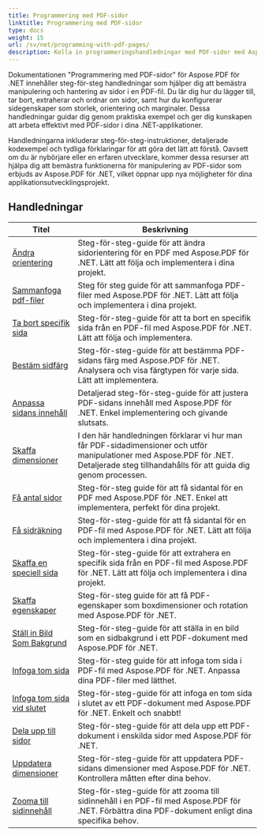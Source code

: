 ```yaml
---
title: Programmering med PDF-sidor
linktitle: Programmering med PDF-sidor
type: docs
weight: 15
url: /sv/net/programming-with-pdf-pages/
description: Kolla in programmeringshandledningar med PDF-sidor med Aspose.PDF för .NET. Lär dig hur du manipulerar och anpassar sidorna i PDF-filer.
---
```

Dokumentationen "Programmering med PDF-sidor" för Aspose.PDF för .NET innehåller steg-för-steg handledningar som hjälper dig att bemästra manipulering och hantering av sidor i en PDF-fil. Du lär dig hur du lägger till, tar bort, extraherar och ordnar om sidor, samt hur du konfigurerar sidegenskaper som storlek, orientering och marginaler. Dessa handledningar guidar dig genom praktiska exempel och ger dig kunskapen att arbeta effektivt med PDF-sidor i dina .NET-applikationer.

Handledningarna inkluderar steg-för-steg-instruktioner, detaljerade kodexempel och tydliga förklaringar för att göra det lätt att förstå. Oavsett om du är nybörjare eller en erfaren utvecklare, kommer dessa resurser att hjälpa dig att bemästra funktionerna för manipulering av PDF-sidor som erbjuds av Aspose.PDF för .NET, vilket öppnar upp nya möjligheter för dina applikationsutvecklingsprojekt.

## Handledningar
| Titel | Beskrivning |
| --- | --- | 
| [Ändra orientering](./change-orientation/) | Steg-för-steg-guide för att ändra sidorientering för en PDF med Aspose.PDF för .NET. Lätt att följa och implementera i dina projekt. |  
| [Sammanfoga pdf-filer](./concatenate-pdf-files/) | Steg för steg guide för att sammanfoga PDF-filer med Aspose.PDF för .NET. Lätt att följa och implementera i dina projekt. |  
| [Ta bort specifik sida](./delete-particular-page/) | Steg-för-steg-guide för att ta bort en specifik sida från en PDF-fil med Aspose.PDF för .NET. Lätt att följa och implementera. |  
| [Bestäm sidfärg](./determine-page-color/) | Steg-för-steg-guide för att bestämma PDF-sidans färg med Aspose.PDF för .NET. Analysera och visa färgtypen för varje sida. Lätt att implementera. |  
| [Anpassa sidans innehåll](./fit-page-contents/) | Detaljerad steg-för-steg-guide för att justera PDF-sidans innehåll med Aspose.PDF för .NET. Enkel implementering och givande slutsats. |  
| [Skaffa dimensioner](./get-dimensions/) | I den här handledningen förklarar vi hur man får PDF-sidadimensioner och utför manipulationer med Aspose.PDF för .NET. Detaljerade steg tillhandahålls för att guida dig genom processen. |  
| [Få antal sidor](./get-number-of-pages/) | Steg-för-steg guide för att få sidantal för en PDF med Aspose.PDF för .NET. Enkel att implementera, perfekt för dina projekt. |  
| [Få sidräkning](./get-page-count/) | Steg-för-steg-guide för att få sidantal för en PDF-fil med Aspose.PDF för .NET. Lätt att följa och implementera i dina projekt. |  
| [Skaffa en speciell sida](./get-particular-page/) | Steg-för-steg-guide för att extrahera en specifik sida från en PDF-fil med Aspose.PDF för .NET. Lätt att följa och implementera i dina projekt. |  
| [Skaffa egenskaper](./get-properties/) | Steg-för-steg guide för att få PDF-egenskaper som boxdimensioner och rotation med Aspose.PDF för .NET. |  
| [Ställ in Bild Som Bakgrund](./image-as-background/) | Steg-för-steg-guide för att ställa in en bild som en sidbakgrund i ett PDF-dokument med Aspose.PDF för .NET. |  
| [Infoga tom sida](./insert-empty-page/) | Steg-för-steg guide för att infoga tom sida i PDF-fil med Aspose.PDF för .NET. Anpassa dina PDF-filer med lätthet. |  
| [Infoga tom sida vid slutet](./insert-empty-page-at-end/) | Steg-för-steg-guide för att infoga en tom sida i slutet av ett PDF-dokument med Aspose.PDF för .NET. Enkelt och snabbt! |  
| [Dela upp till sidor](./split-to-pages/) | Steg-för-steg-guide för att dela upp ett PDF-dokument i enskilda sidor med Aspose.PDF för .NET. |  
| [Uppdatera dimensioner](./update-dimensions/) | Steg-för-steg-guide för att uppdatera PDF-sidans dimensioner med Aspose.PDF för .NET. Kontrollera måtten efter dina behov. |  
| [Zooma till sidinnehåll](./zoom-to-page-contents/) | Steg-för-steg-guide för att zooma till sidinnehåll i en PDF-fil med Aspose.PDF för .NET. Förbättra dina PDF-dokument enligt dina specifika behov. |  